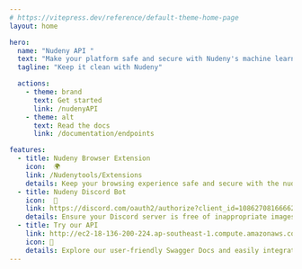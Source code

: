 ```yaml
---
# https://vitepress.dev/reference/default-theme-home-page
layout: home

hero:
  name: "Nudeny API "
  text: "Make your platform safe and secure with Nudeny's machine learning capabilities"
  tagline: "Keep it clean with Nudeny"

  actions:
    - theme: brand
      text: Get started
      link: /nudenyAPI
    - theme: alt
      text: Read the docs
      link: /documentation/endpoints

features:
  - title: Nudeny Browser Extension 
    icon:  🌍
    link: /Nudenytools/Extensions
    details: Keep your browsing experience safe and secure with the nudeny Chrome extension - stop inappropriate content in its tracks. 
  - title: Nudeny Discord Bot
    icon:  🤖
    link: https://discord.com/oauth2/authorize?client_id=1086270816666263654&permissions=534723950710&scope=bot&fbclid=IwAR0aO48nWx5Yo2a4ngP5is-DXdTMhPwaCSpFLFz7qQsl5p_yE72jlIboUI8
    details: Ensure your Discord server is free of inappropriate images with the nudeny bot - try it out now for a seamless moderation experience.
  - title: Try our API
    link: http://ec2-18-136-200-224.ap-southeast-1.compute.amazonaws.com/docs?fbclid=IwAR2iAvAchar52BZ6qejfRoUfCItOumsHDZV3gmREVMCPgzLWQkCYNOAkIAs
    icon: 🚀
    details: Explore our user-friendly Swagger Docs and easily integrate the "nudeny" API's powerful machine learning-based nudity detection and classification into your application to keep your content safe and secure.
---
```


